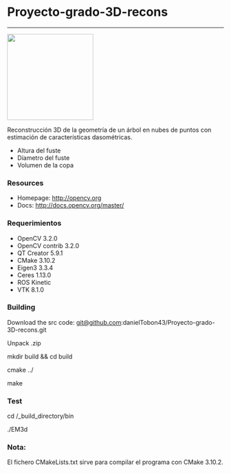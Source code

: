 
# Proyecto-grado-3D-recons
----------------------
<img src="https://projects.asl.ethz.ch/datasets/lib/exe/fetch.php?cache=&w=900&h=539&tok=dd850d&media=laserregistration:gazebo_winter:tree.png" align="center" height="200">

Reconstrucción 3D de la geometría de un árbol en nubes de puntos con estimación de características dasométricas.
* Altura del fuste
* Díametro del fuste
* Volumen de la copa
 
   
### Resources

* Homepage: <http://opencv.org>
* Docs: <http://docs.opencv.org/master/>

### Requerimientos

* OpenCV 3.2.0
* OpenCV contrib 3.2.0
* QT Creator 5.9.1
* CMake 3.10.2
* Eigen3 3.3.4
* Ceres 1.13.0
* ROS Kinetic
* VTK 8.1.0

### Building
Download the src code: git@github.com:danielTobon43/Proyecto-grado-3D-recons.git

Unpack .zip

mkdir build && cd build

cmake ../

make

### Test
cd /_build_directory/bin

./EM3d

### Nota:
El fichero CMakeLists.txt sirve para compilar el programa con CMake 3.10.2.



